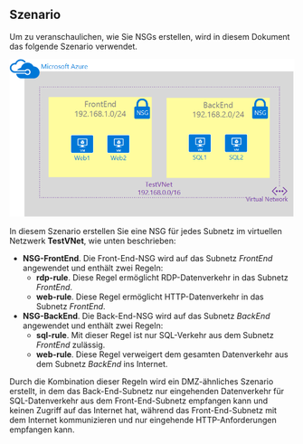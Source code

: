 ## Szenario

Um zu veranschaulichen, wie Sie NSGs erstellen, wird in diesem Dokument das folgende Szenario verwendet.

![VNet-Szenario](./media/virtual-networks-create-nsg-scenario-include/figure1.png)

In diesem Szenario erstellen Sie eine NSG für jedes Subnetz im virtuellen Netzwerk **TestVNet**, wie unten beschrieben:

- **NSG-FrontEnd**. Die Front-End-NSG wird auf das Subnetz *FrontEnd* angewendet und enthält zwei Regeln:	
	- **rdp-rule**. Diese Regel ermöglicht RDP-Datenverkehr in das Subnetz *FrontEnd*.
	- **web-rule**. Diese Regel ermöglicht HTTP-Datenverkehr in das Subnetz *FrontEnd*.
- **NSG-BackEnd**. Die Back-End-NSG wird auf das Subnetz *BackEnd* angewendet und enthält zwei Regeln:	
	- **sql-rule**. Mit dieser Regel ist nur SQL-Verkehr aus dem Subnetz *FrontEnd* zulässig.
	- **web-rule**. Diese Regel verweigert dem gesamten Datenverkehr aus dem Subnetz *BackEnd* ins Internet.

Durch die Kombination dieser Regeln wird ein DMZ-ähnliches Szenario erstellt, in dem das Back-End-Subnetz nur eingehenden Datenverkehr für SQL-Datenverkehr aus dem Front-End-Subnetz empfangen kann und keinen Zugriff auf das Internet hat, während das Front-End-Subnetz mit dem Internet kommunizieren und nur eingehende HTTP-Anforderungen empfangen kann.
 

<!---HONumber=Sept15_HO4-->
